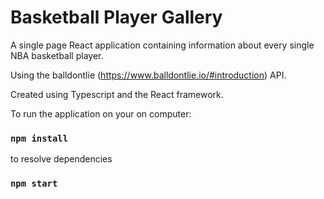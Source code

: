 # Basketball Player Gallery

A single page React application containing information about every single NBA basketball player.

Using the balldontlie (https://www.balldontlie.io/#introduction) API.

Created using Typescript and the React framework.

To run the application on your on computer:
### `npm install` 
to resolve dependencies
### `npm start`
